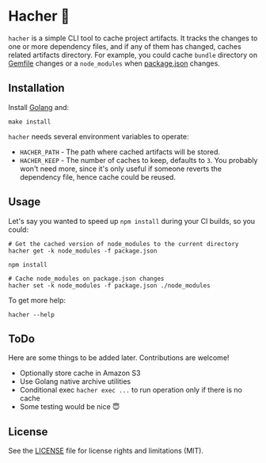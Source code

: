 # Hacher :hocho:

```hacher``` is a simple CLI tool to cache project artifacts. It tracks the changes to one or more dependency files, and if any of them has changed, caches related artifacts directory. For example, you could cache ```bundle``` directory on [Gemfile](http://bundler.io/man/gemfile.5.html) changes or a ```node_modules``` when [package.json](https://docs.npmjs.com/files/package.json) changes.

## Installation

Install [Golang](https://golang.org/doc/install) and:

    make install

```hacher``` needs several environment variables to operate:

* ```HACHER_PATH``` - The path where cached artifacts will be stored.
* ```HACHER_KEEP``` - The number of caches to keep, defaults to ```3```. You probably won't need more, since it's only useful if someone reverts the dependency file, hence cache could be reused.

## Usage

Let's say you wanted to speed up ```npm install``` during your CI builds, so you could:

    # Get the cached version of node_modules to the current directory
    hacher get -k node_modules -f package.json

    npm install

    # Cache node_modules on package.json changes
    hacher set -k node_modules -f package.json ./node_modules

To get more help:

    hacher --help

## ToDo

Here are some things to be added later. Contributions are welcome!

* Optionally store cache in Amazon S3
* Use Golang native archive utilities
* Conditional exec ```hacher exec ...``` to run operation only if there is no cache
* Some testing would be nice :innocent:


## License

See the [LICENSE](LICENSE.md) file for license rights and limitations (MIT).

